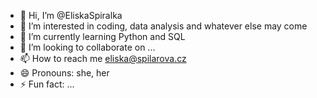 - 👋 Hi, I’m @EliskaSpiralka
- 👀 I’m interested in coding, data analysis and whatever else may come
- 🌱 I’m currently learning Python and SQL
- 💞️ I’m looking to collaborate on ...
- 📫 How to reach me eliska@spilarova.cz
- 😄 Pronouns: she, her
- ⚡ Fun fact: ...

<!---
EliskaSpiralka/EliskaSpiralka is a ✨ special ✨ repository because its `README.md` (this file) appears on your GitHub profile.
You can click the Preview link to take a look at your changes.
--->

